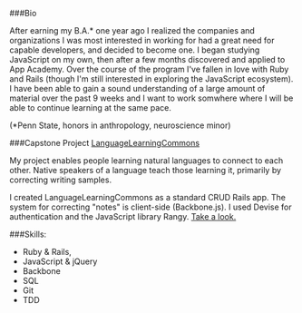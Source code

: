 ###Bio

After earning my B.A.* one year ago I realized the companies and organizations I was most interested in working for had a great need for capable developers, and decided to become one. I began studying JavaScript on my own, then after a few months discovered and applied to App Academy. Over the course of the program I've fallen in love with Ruby and Rails (though I'm still interested in exploring the JavaScript ecosystem). I have been able to gain a sound understanding of a large amount of material over the past 9 weeks and I want to work somwhere where I will be able to continue learning at the same pace.

(*Penn State, honors in anthropology, neuroscience minor)

###Capstone Project
<a href="language-learning-commons.herokuapp.com">LanguageLearningCommons</a>

My project enables people learning natural languages to connect to each other. Native speakers of a language teach those learning it, primarily by correcting writing samples.

I created LanguageLearningCommons as a standard CRUD Rails app. The system for correcting "notes" is client-side (Backbone.js). I used Devise for authentication and the JavaScript library Rangy. <a href="language-learning-commons.herokuapp.com">Take a look.</a>

###Skills:

* Ruby & Rails, 
* JavaScript & jQuery
* Backbone
* SQL
* Git
* TDD
